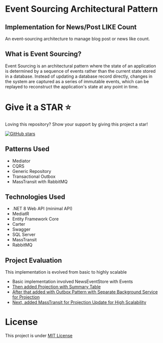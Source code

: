 # Event Sourcing Architectural Pattern
## Implementation for News/Post LIKE Count
An event-sourcing architecture to manage blog post or news like count.

## What is Event Sourcing?
Event Sourcing is an architectural pattern where the state of an application is determined by a sequence of events rather than the current state stored in a database. Instead of updating a database record directly, changes in the system are captured as a series of immutable events, which can be replayed to reconstruct the application's state at any point in time.

# Give it a STAR :star:
Loving this repository? Show your support by giving this project a star!

[![GitHub stars](https://img.shields.io/github/stars/tilok369/post-like-count-event-sourcing-architecture.svg?style=social&label=Star)](https://github.com/tilok369/post-like-count-event-sourcing-architecture)


## Patterns Used
- Mediator
- CQRS
- Generic Repository
- Transactional Outbox
- MassTransit with RabbitMQ

## Technologies Used
- .NET 8 Web API (minimal API)
- MediatR
- Entity Framework Core
- Carter
- Swagger
- SQL Server
- MassTransit
- RabbitMQ

## Project Evaluation
This implementation is evolved from basic to highly scalable

- Basic implementation involved NewsEventStore with Events
- [Then added Projection with Summary Table](https://github.com/tilok369/post-like-count-event-sourcing-architecture/tree/summary-projection)
- [After that added with Outbox Pattern with Separate Background Service for Projection](https://github.com/tilok369/post-like-count-event-sourcing-architecture/tree/summary-projection-with-outbox)
- [Next, added MassTransit for Projection Update for High Scalability](https://github.com/tilok369/post-like-count-event-sourcing-architecture/tree/summary-projection-with-outbox-and-masstransit)

# License
This project is under [MIT License](https://github.com/tilok369/post-like-count-event-sourcing-architecture/blob/summary-projection-with-outbox-and-masstransit/LICENSE)
